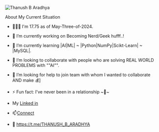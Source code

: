 ![Thanush B Aradhya](https://github.com/Thanush-B-Aradhya/Thanush-B-Aradhya/assets/146853395/68c85bc7-bcd6-4cfa-b040-603147e7365c)

About My Current Situation

- 🚶🏼‍♂️ I'm 17.75 as of May-Three-of-2024.
- 🔭 I’m currently working on Becoming Nerd/Geek hufff..!
- 🌱 I’m currently learning |AI|ML| ~ |Python|NumPy|Scikt-Learn| ~ |MySQL|.
- 👯 I’m looking to collaborate with people who are solving REAL WORLD PROBLEMS with ""AI"".
- 🤔 I’m looking for help to join team with whom I wanted to collaborate AND make 💰]
- ⚡ Fun fact: I've never been in a relationship ~💞~


- My [Linked in](https://www.linkedin.com/in/thanush-b-%E2%80%8Earadhya-2ab3b421a/)
- 📫<a href="mailto:thanush.connect@gmail.com?subject=Hello%20there&body=Email%20Contents!">Connect</a>
- 💬 https://t.me/THANUSH_B_ARADHYA
